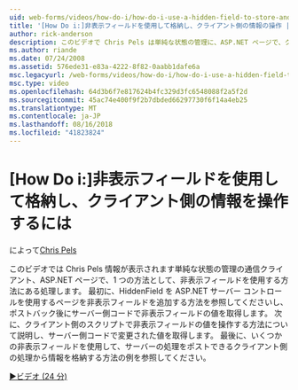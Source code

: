 ```yaml
---
uid: web-forms/videos/how-do-i/how-do-i-use-a-hidden-field-to-store-and-manipulate-client-side-information
title: '[How Do i:]非表示フィールドを使用して格納し、クライアント側の情報の操作 |Microsoft Docs'
author: rick-anderson
description: このビデオで Chris Pels は単純な状態の管理に、ASP.NET ページで、クライアント側の通信を行うための 1 つの方法として、非表示フィールドを使用する方法を紹介しています.
ms.author: riande
ms.date: 07/24/2008
ms.assetid: 576ede31-e83a-4222-8f82-0aabb1dafe6a
msc.legacyurl: /web-forms/videos/how-do-i/how-do-i-use-a-hidden-field-to-store-and-manipulate-client-side-information
msc.type: video
ms.openlocfilehash: 64d3b6f7e817624b4fc329d3fc6548088f2a5f2d
ms.sourcegitcommit: 45ac74e400f9f2b7dbded66297730f6f14a4eb25
ms.translationtype: MT
ms.contentlocale: ja-JP
ms.lasthandoff: 08/16/2018
ms.locfileid: "41823824"
---
```

<a name="how-do-i-use-a-hidden-field-to-store-and-manipulate-client-side-information"></a>[How Do i:]非表示フィールドを使用して格納し、クライアント側の情報を操作するには
====================
によって[Chris Pels](https://twitter.com/chrispels)

このビデオでは Chris Pels 情報が表示されます単純な状態の管理の通信クライアント、ASP.NET ページで、1 つの方法として、非表示フィールドを使用する方法にある処理します。 最初に、HiddenField を ASP.NET サーバー コントロールを使用するページを非表示フィールドを追加する方法を参照してくださいし、ポストバック後にサーバー側コードで非表示フィールドの値を取得します。 次に、クライアント側のスクリプトで非表示フィールドの値を操作する方法について説明し、サーバー側コードで変更された値を取得します。 最後に、いくつかの非表示フィールドを使用して、サーバーの処理をポストできるクライアント側の処理から情報を格納する方法の例を参照してください。

[&#9654;ビデオ (24 分)](https://channel9.msdn.com/Blogs/ASP-NET-Site-Videos/how-do-i-use-a-hidden-field-to-store-and-manipulate-client-side-information)
